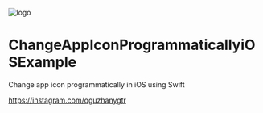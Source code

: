 ![logo](https://oguzhanyigiter.files.wordpress.com/2018/06/cropped-20180616_183554-1.jpg)
# ChangeAppIconProgrammaticallyiOSExample
Change app icon programmatically in iOS using Swift

https://instagram.com/oguzhanygtr

